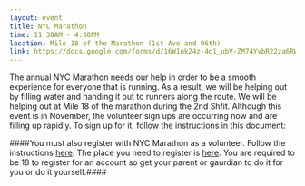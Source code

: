 ```yaml
---
layout: event
title: NYC Marathon
time: 11:30AM - 4:30PM
location: Mile 18 of the Marathon (1st Ave and 96th)
link: https://docs.google.com/forms/d/16W1uk24z-4o1_ubV-ZM74YvbR22za6RW90K3EpU_wH4/viewform
---
```

The annual NYC Marathon needs our help in order to be a smooth experience for everyone that is running.  As a result, we will be helping out by filling water and handing it out to runners along the route.  We will be helping out at Mile 18 of the marathon during the 2nd Shfit.  Although this event is in November, the volunteer sign ups are occurring now and are filling up rapidly.  To sign up for it, follow the instructions in this document:

####You must also register with NYC Marathon as a volunteer.  Follow the instructions [here](https://docs.google.com/file/d/0B27xy3_LFsTlMC1ZM2hmcG9iNFBDREZWaVpicTh5M0E1Zy1V/edit).  The place you need to register is [here](https://mynyrr.nyrr.org/login). You are required to be 18 to register for an account so get your parent or gaurdian to do it for you or do it yourself.####